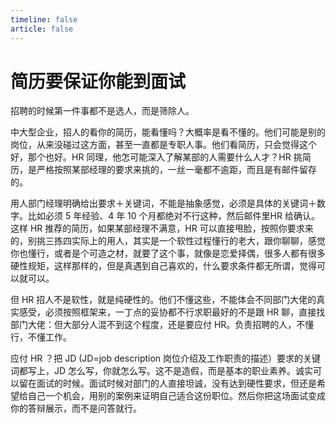 ```yaml
---
timeline: false
article: false
---
```


# 简历要保证你能到面试

招聘的时候第一件事都不是选人，而是筛除人。

中大型企业，招人的看你的简历，能看懂吗？大概率是看不懂的。他们可能是别的岗位，从来没碰过这方面，甚至一直都是专职人事。他们看简历，只会觉得这个好，那个也好。HR 同理，他怎可能深入了解某部的人需要什么人才？HR 挑简历，是严格按照某部经理的要求来挑的，一丝一毫都不逾距，而且是有邮件留存的。

用人部门经理明确给出要求＋关键词，不能是抽象感觉，必须是具体的关键词＋数字。比如必须 5 年经验、4 年 10 个月都绝对不行这种，然后邮件里HR 给确认。这样 HR 推荐的简历，如果某部经理不满意，HR 可以直接甩脸，按照你要求来的，别挑三拣四实际上的用人，其实是一个软性过程懂行的老大，跟你聊聊，感觉你也懂行，或者是个可造之材，就要了这个事，就像是恋爱择偶，很多人都有很多硬性规矩，这样那样的，但是真遇到自己喜欢的，什么要求条件都无所谓，觉得可以就可以。

但 HR 招人不是软性，就是纯硬性的。他们不懂这些，不能体会不同部门大佬的真实感受，必须按照框架来，一丁点的妥协都不行求职最好的不是跟 HR 聊，直接找部门大佬：但大部分人混不到这个程度，还是要应付 HR。负责招聘的人，不懂行，不懂工作。

应付 HR ？把 JD (JD=job description 岗位介绍及工作职责的描述）要求的关键词都写上，JD 怎么写，你就怎么写。这不是造假，而是基本的职业素养。诚实可以留在面试的时候。面试时候对部门的人直接坦诚，没有达到硬性要求，但还是希望给自己一个机会，用别的案例来证明自己适合这份职位。然后你把这场面试变成你的答辩展示，而不是问答就行。